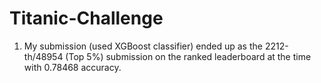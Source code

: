 # Titanic-Challenge
<ol>
  <li> My submission (used XGBoost classifier) ended up as the 2212-th/48954 (Top 5%) submission on the ranked leaderboard at the time with 0.78468 accuracy.
</ol>
